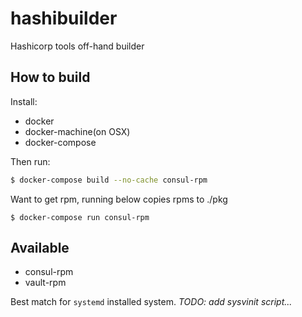 # hashibuilder

Hashicorp tools off-hand builder

## How to build

Install:

* docker
* docker-machine(on OSX)
* docker-compose

Then run:

```bash
$ docker-compose build --no-cache consul-rpm
```

Want to get rpm, running below copies rpms to ./pkg

```
$ docker-compose run consul-rpm
```

## Available

* consul-rpm
* vault-rpm

Best match for `systemd` installed system. *TODO: add sysvinit script...*
